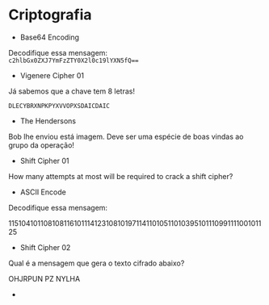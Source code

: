 # Criptografia

- Base64 Encoding

Decodifique essa mensagem:  
 ```c2hlbGx0ZXJ7YmFzZTY0X2l0c19lYXN5fQ==```  

- Vigenere Cipher 01

Já sabemos que a chave tem 8 letras!

```DLECYBRXNPKPYXVVOPXSDAICDAIC```

- The Hendersons

Bob lhe enviou está imagem. Deve ser uma espécie de boas vindas ao grupo da operação!

- Shift Cipher 01

How many attempts at most will be required to crack a shift cipher?

- ASCII Encode

Decodifique essa mensagem:

115104101108108116101114123108101971141101051101039510111099111100101125

- Shift Cipher 02

Qual é a mensagem que gera o texto cifrado abaixo?

OHJRPUN PZ NYLHA

- 
